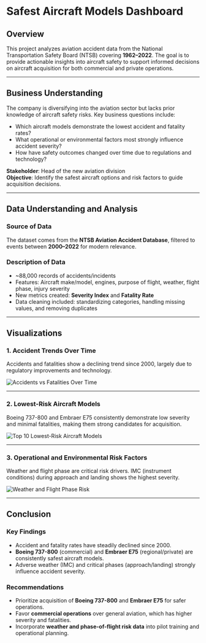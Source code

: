 # Safest Aircraft Models Dashboard

## Overview  
This project analyzes aviation accident data from the National Transportation Safety Board (NTSB) covering **1962–2022**. The goal is to provide actionable insights into aircraft safety to support informed decisions on aircraft acquisition for both commercial and private operations.  

---

## Business Understanding  
The company is diversifying into the aviation sector but lacks prior knowledge of aircraft safety risks. Key business questions include:  

- Which aircraft models demonstrate the lowest accident and fatality rates?  
- What operational or environmental factors most strongly influence accident severity?  
- How have safety outcomes changed over time due to regulations and technology?  

**Stakeholder**: Head of the new aviation division  
**Objective**: Identify the safest aircraft options and risk factors to guide acquisition decisions.  

---

## Data Understanding and Analysis  

### Source of Data  
The dataset comes from the **NTSB Aviation Accident Database**, filtered to events between **2000–2022** for modern relevance.  

### Description of Data  
- ~88,000 records of accidents/incidents  
- Features: Aircraft make/model, engines, purpose of flight, weather, flight phase, injury severity  
- New metrics created: **Severity Index** and **Fatality Rate**  
- Data cleaning included: standardizing categories, handling missing values, and removing duplicates  

---

## Visualizations  

### 1. Accident Trends Over Time  
Accidents and fatalities show a declining trend since 2000, largely due to regulatory improvements and technology.  

![Accidents vs Fatalities Over Time](path/to/accidents_vs_fatalities.png)  

---

### 2. Lowest-Risk Aircraft Models  
Boeing 737-800 and Embraer E75 consistently demonstrate low severity and minimal fatalities, making them strong candidates for acquisition.  

![Top 10 Lowest-Risk Aircraft Models](path/to/lowest_risk_aircraft.png)  

---

### 3. Operational and Environmental Risk Factors  
Weather and flight phase are critical risk drivers. IMC (instrument conditions) during approach and landing shows the highest severity.  

![Weather and Flight Phase Risk](path/to/weather_phase_risk.png)  

---

## Conclusion  

### Key Findings  
- Accident and fatality rates have steadily declined since 2000.  
- **Boeing 737-800** (commercial) and **Embraer E75** (regional/private) are consistently safest aircraft models.  
- Adverse weather (IMC) and critical phases (approach/landing) strongly influence accident severity.  

### Recommendations  
- Prioritize acquisition of **Boeing 737-800** and **Embraer E75** for safer operations.  
- Favor **commercial operations** over general aviation, which has higher severity and fatalities.  
- Incorporate **weather and phase-of-flight risk data** into pilot training and operational planning.  
